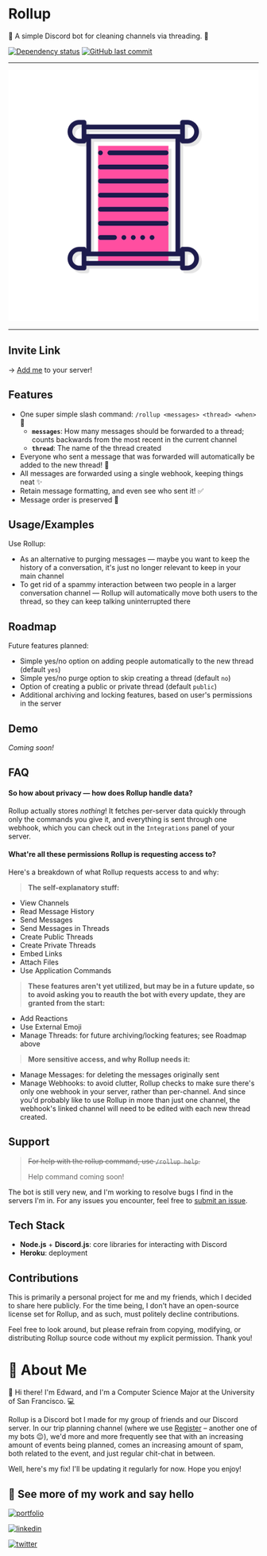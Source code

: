 # Rollup

🌟 A simple Discord bot for cleaning channels via threading. 📜

[![Dependency status](https://david-dm.org/edwardshturman/rollup-bot.svg)](https://david-dm.org/edwardshturman/rollup-bot)
[![GitHub last commit](https://img.shields.io/github/last-commit/edwardshturman/rollup-bot)](https://github.com/edwardshturman/rollup-bot/commits/master)

---

![Rollup logo](assets/rollup-logo.png)

---

## Invite Link

→ [Add me](https://discord.com/api/oauth2/authorize?client_id=912600348617760798&permissions=397821733952&scope=bot%20applications.commands) to your server!

## Features

- One super simple slash command: `/rollup <messages> <thread> <when>` 📜
  - **`messages`**: How many messages should be forwarded to a thread; counts backwards from the most recent in the current channel
  - **`thread`**: The name of the thread created
- Everyone who sent a message that was forwarded will automatically be added to the new thread! 🧵
- All messages are forwarded using a single webhook, keeping things neat ✨
- Retain message formatting, and even see who sent it! ✅
- Message order is preserved 💬

## Usage/Examples

Use Rollup:

- As an alternative to purging messages — maybe you want to keep the history of a conversation, it's just no longer relevant to keep in your main channel
- To get rid of a spammy interaction between two people in a larger conversation channel — Rollup will automatically move both users to the thread, so they can keep talking uninterrupted there

## Roadmap

Future features planned:

- Simple yes/no option on adding people automatically to the new thread (default `yes`)
- Simple yes/no purge option to skip creating a thread (default `no`)
- Option of creating a public or private thread (default `public`)
- Additional archiving and locking features, based on user's permissions in the server

## Demo

*Coming soon!*

## FAQ

#### So how about privacy — how does Rollup handle data?

Rollup actually stores *nothing*! It fetches per-server data quickly through only the commands you give it, and everything is sent through one webhook, which you can check out in the `Integrations` panel of your server.

#### What're all these permissions Rollup is requesting access to?

Here's a breakdown of what Rollup requests access to and why:

> **The self-explanatory stuff:**

- View Channels
- Read Message History
- Send Messages
- Send Messages in Threads
- Create Public Threads
- Create Private Threads
- Embed Links
- Attach Files
- Use Application Commands

> **These features aren't yet utilized, but may be in a future update, so to avoid asking you to reauth the bot with every update, they are granted from the start:**

- Add Reactions
- Use External Emoji
- Manage Threads: for future archiving/locking features; see Roadmap above

> **More sensitive access, and why Rollup needs it:**

- Manage Messages: for deleting the messages originally sent
- Manage Webhooks: to avoid clutter, Rollup checks to make sure there's only one webhook in your server, rather than per-channel. And since you'd probably like to use Rollup in more than just one channel, the webhook's linked channel will need to be edited with each new thread created.

## Support

> ~~For help with the rollup command, use `/rollup help`.~~
>
> Help command coming soon!

The bot is still very new, and I'm working to resolve bugs I find in the servers I'm in. For any issues you encounter, feel free to [submit an issue](https://github.com/edwardshturman/rollup-bot/issues).

## Tech Stack

- **Node.js** + **Discord.js**: core libraries for interacting with Discord
- **Heroku**: deployment

## Contributions

This is primarily a personal project for me and my friends, which I decided to share here publicly. For the time being, I don't have an open-source license set for Rollup, and as such, must politely decline contributions.

Feel free to look around, but please refrain from copying, modifying, or distributing Rollup source code without my explicit permission. Thank you!

# 🚀 About Me

👋 Hi there! I'm Edward, and I'm a Computer Science Major at the University of San Francisco. 💻

Rollup is a Discord bot I made for my group of friends and our Discord server. In our trip planning channel (where we use [Register](https://edwardshturman.com/register) – another one of my bots 😉), we'd more and more frequently see that with an increasing amount of events being planned, comes an increasing amount of spam, both related to the event, and just regular chit-chat in between.

Well, here's my fix! I'll be updating it regularly for now. Hope you enjoy!

## 🔗 See more of my work and say hello

[![portfolio](https://img.shields.io/badge/portfolio-000?style=for-the-badge&logo=notion&logoColor=white)](https://edwardshturman.com)

[![linkedin](https://img.shields.io/badge/linkedin-0A66C2?style=for-the-badge&logo=linkedin&logoColor=white)](https://www.linkedin.com/in/edward-shturman)

[![twitter](https://img.shields.io/badge/github-000?style=for-the-badge&logo=github&logoColor=white)](https://github.com/edwardshturman)
